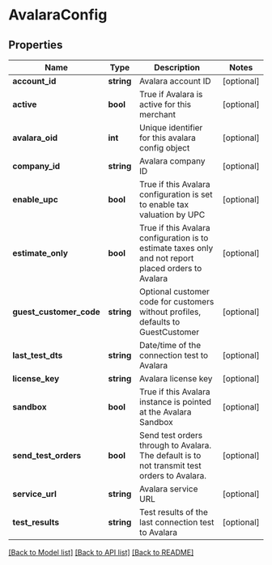 # AvalaraConfig

## Properties
Name | Type | Description | Notes
------------ | ------------- | ------------- | -------------
**account_id** | **string** | Avalara account ID | [optional] 
**active** | **bool** | True if Avalara is active for this merchant | [optional] 
**avalara_oid** | **int** | Unique identifier for this avalara config object | [optional] 
**company_id** | **string** | Avalara company ID | [optional] 
**enable_upc** | **bool** | True if this Avalara configuration is set to enable tax valuation by UPC | [optional] 
**estimate_only** | **bool** | True if this Avalara configuration is to estimate taxes only and not report placed orders to Avalara | [optional] 
**guest_customer_code** | **string** | Optional customer code for customers without profiles, defaults to GuestCustomer | [optional] 
**last_test_dts** | **string** | Date/time of the connection test to Avalara | [optional] 
**license_key** | **string** | Avalara license key | [optional] 
**sandbox** | **bool** | True if this Avalara instance is pointed at the Avalara Sandbox | [optional] 
**send_test_orders** | **bool** | Send test orders through to Avalara.  The default is to not transmit test orders to Avalara. | [optional] 
**service_url** | **string** | Avalara service URL | [optional] 
**test_results** | **string** | Test results of the last connection test to Avalara | [optional] 

[[Back to Model list]](../README.md#documentation-for-models) [[Back to API list]](../README.md#documentation-for-api-endpoints) [[Back to README]](../README.md)


